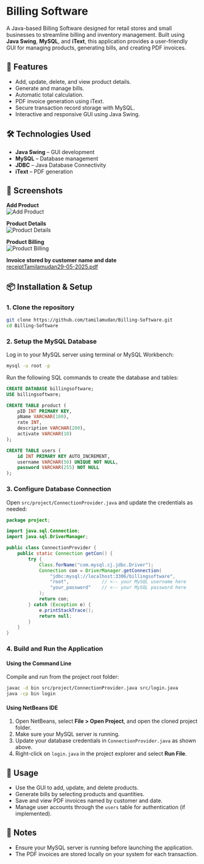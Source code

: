 
# Billing Software

A Java-based Billing Software designed for retail stores and small businesses to streamline billing and inventory management. Built using **Java Swing**, **MySQL**, and **iText**, this application provides a user-friendly GUI for managing products, generating bills, and creating PDF invoices.

## 🔧 Features

* Add, update, delete, and view product details.  
* Generate and manage bills.  
* Automatic total calculation.  
* PDF invoice generation using iText.  
* Secure transaction record storage with MySQL.  
* Interactive and responsive GUI using Java Swing.  

## 🛠️ Technologies Used

* **Java Swing** – GUI development  
* **MySQL** – Database management  
* **JDBC** – Java Database Connectivity  
* **iText** – PDF generation  

## 📸 Screenshots

**Add Product**  
![Add Product](https://github.com/user-attachments/assets/95c3e8cc-71c4-44bd-838c-b087af3dcf6a)

**Product Details**  
![Product Details](https://github.com/user-attachments/assets/49624ff5-4a80-4039-8da9-aca4ed13ffa7)

**Product Billing**  
![Product Billing](https://github.com/user-attachments/assets/79b55045-e9cc-4b7e-8246-d71f68281899)

**Invoice stored by customer name and date**  
[receiptTamilamudan29-05-2025.pdf](https://github.com/user-attachments/files/20503788/receiptTamilamudan29-05-2025.pdf)

## 📦 Installation & Setup

### 1. Clone the repository

```bash
git clone https://github.com/tamilamudan/Billing-Software.git
cd Billing-Software
```

### 2. Setup the MySQL Database

Log in to your MySQL server using terminal or MySQL Workbench:

```bash
mysql -u root -p
```

Run the following SQL commands to create the database and tables:

```sql
CREATE DATABASE billingsoftware;
USE billingsoftware;

CREATE TABLE product (
    pID INT PRIMARY KEY,
    pName VARCHAR(100),
    rate INT,
    description VARCHAR(200),
    activate VARCHAR(10)
);

CREATE TABLE users (
    id INT PRIMARY KEY AUTO_INCREMENT,
    username VARCHAR(50) UNIQUE NOT NULL,
    password VARCHAR(255) NOT NULL
);
```

### 3. Configure Database Connection

Open `src/project/ConnectionProvider.java` and update the credentials as needed:

```java
package project;

import java.sql.Connection;
import java.sql.DriverManager;

public class ConnectionProvider {
    public static Connection getCon() {
        try {
            Class.forName("com.mysql.cj.jdbc.Driver");
            Connection con = DriverManager.getConnection(
                "jdbc:mysql://localhost:3306/billingsoftware",
                "root",            // <-- your MySQL username here
                "your_password"    // <-- your MySQL password here
            );
            return con;
        } catch (Exception e) {
            e.printStackTrace();
            return null;
        }
    }
}
```

### 4. Build and Run the Application

#### Using the Command Line

Compile and run from the project root folder:

```bash
javac -d bin src/project/ConnectionProvider.java src/login.java
java -cp bin login
```

#### Using NetBeans IDE

1. Open NetBeans, select **File > Open Project**, and open the cloned project folder.  
2. Make sure your MySQL server is running.  
3. Update your database credentials in `ConnectionProvider.java` as shown above.  
4. Right-click on `login.java` in the project explorer and select **Run File**.  

## 🚀 Usage

* Use the GUI to add, update, and delete products.  
* Generate bills by selecting products and quantities.  
* Save and view PDF invoices named by customer and date.  
* Manage user accounts through the `users` table for authentication (if implemented).  

## 📝 Notes

* Ensure your MySQL server is running before launching the application.  
* The PDF invoices are stored locally on your system for each transaction.  
